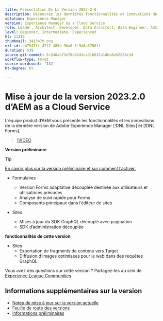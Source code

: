 ```yaml
---
title: Présentation De La Version 2023-2-0
description: Découvrez les dernières fonctionnalités et innovations de la version 2023-2-0 de Adobe Experience Manager [!DNL Forms] et [!DNL Sites].
solution: Experience Manager
version: Experience Manager as a Cloud Service
role: Leader, Architect, Developer, Data Architect, Data Engineer, Admin, User
level: Beginner, Intermediate, Experienced
kt: 11218
thumbnail: 3413479.png
exl-id: eb7547ff-47f7-485d-96a0-ff9d8a57861f
duration: 539
source-git-commit: 5c946ab73e78d4243ca310032a10bb8e82228c3d
workflow-type: tm+mt
source-wordcount: '132'
ht-degree: 6%

---
```


# Mise à jour de la version 2023.2.0 d’AEM as a Cloud Service

L’équipe produit d’AEM vous présente les fonctionnalités et les innovations de la dernière version de Adobe Experience Manager [!DNL Sites] et [!DNL Forms].

>[!VIDEO](https://video.tv.adobe.com/v/3416885/?quality=12&learn=on)

**Version préliminaire**

>[!TIP]
>
>[En savoir plus sur la version préliminaire et sur comment l’activer.](https://experienceleague.adobe.com/docs/experience-manager-cloud-service/content/release-notes/prerelease.html?lang=fr)

* Formulaires
   * Version Forms adaptative découplée destinée aux utilisateurs et utilisatrices précoces
   * Analyse de suivi rapide pour Forms
   * Composants principaux dans l’éditeur de sites

* Sites
   * Mises à jour du SDK GraphQL découplé avec pagination
   * SDK d’administration découplée

**fonctionnalités de cette version**

* Sites
   * Exportation de fragments de contenu vers Target
   * Diffusion d’images optimisées pour le web dans des requêtes GraphQL

Vous avez des questions sur cette version ?  Partagez-les au sein de [Experience League Communities](https://adobe.ly/3KCfab0)

## Informations supplémentaires sur la version

* [Notes de mise à jour sur la version actuelle](https://experienceleague.adobe.com/docs/experience-manager-cloud-service/content/release-notes/home.html?lang=fr)
* [Feuille de route des versions](https://experienceleague.adobe.com/docs/experience-manager-release-information/aem-release-updates/update-releases-roadmap.html?lang=fr)
* [Informations préliminaires](https://experienceleague.adobe.com/docs/experience-manager-cloud-service/content/release-notes/prerelease.html?lang=fr)
